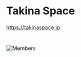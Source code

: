 # Takina Space
https://takinaspace.jp

# 
![Members](https://github.com/user-attachments/assets/376a3a01-7a2d-4a56-adfb-5425cb205b5b)
